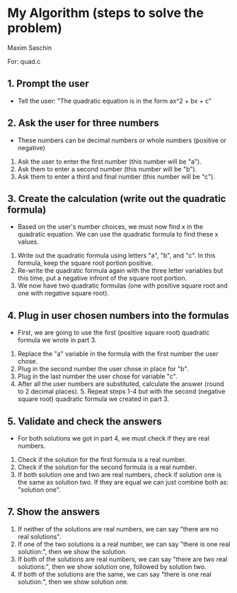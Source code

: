 # My Algorithm (steps to solve the problem)

Maxim Saschin

For: quad.c

## 1. Prompt the user
- Tell the user: "The quadratic equation is in the form ax^2 + bx + c"

## 2. Ask the user for three numbers
- These numbers can be decimal numbers or whole numbers (positive or negative)
1. Ask the user to enter the first number (this number will be "a").
2. Ask them to enter a second number (this number will be "b").
3. Ask them to enter a third and final number (this number will be "c").

## 3. Create the calculation (write out the quadratic formula)
- Based on the user's number choices, we must now find x in the quadratic equation. We can use the quadratic formula to find these x values. 
1. Write out the quadratic formula using letters "a", "b", and "c". In this formula, keep the square root portion positive. 
2. Re-write the quadratic formula again with the three letter variables but this time, put a negative infront of the square root portion. 
3. We now have two quadratic formulas (one with positive square root and one with negative square root).

## 4. Plug in user chosen numbers into the formulas
- First, we are going to use the first (positive square root) quadratic formula we wrote in part 3. 
1. Replace the "a" variable in the formula with the first number the user chose. 
2. Plug in the second number the user chose in place for "b". 
3. Plug in the last number the user chose for variable "c". 
4. After all the user numbers are substituted, calculate the answer (round to 2 decimal places).
    5. Repeat steps 1-4 but with the second (negative square root) quadratic formula we created in part 3. 
    
## 5. Validate and check the answers
- For both solutions we got in part 4, we must check if they are real numbers. 
1. Check if the solution for the first formula is a real number. 
2. Check if the solution for the second formula is a real number. 
3. If both solution one and two are real numbers, check if solution one is the same as solution two. If they are equal we can just combine both as: "solution one". 

## 7. Show the answers
1. If neither of the solutions are real numbers, we can say "there are no real solutions".
2. If one of the two solutions is a real number, we can say "there is one real solution:", then we show the solution.
3. If both of the solutions are real numbers, we can say "there are two real solutions:", then we show solution one, followed by solution two.
4. If both of the solutions are the same, we can say "there is one real solution:", then we show solution one.